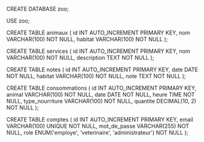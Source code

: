 CREATE DATABASE zoo;

USE zoo;

CREATE TABLE animaux (
    id INT AUTO_INCREMENT PRIMARY KEY,
    nom VARCHAR(100) NOT NULL,
    habitat VARCHAR(100) NOT NULL
);

CREATE TABLE services (
    id INT AUTO_INCREMENT PRIMARY KEY,
    nom VARCHAR(100) NOT NULL,
    description TEXT NOT NULL
);

CREATE TABLE notes (
    id INT AUTO_INCREMENT PRIMARY KEY,
    date DATE NOT NULL,
    habitat VARCHAR(100) NOT NULL,
    note TEXT NOT NULL
);

CREATE TABLE consommations (
    id INT AUTO_INCREMENT PRIMARY KEY,
    animal VARCHAR(100) NOT NULL,
    date DATE NOT NULL,
    heure TIME NOT NULL,
    type_nourriture VARCHAR(100) NOT NULL,
    quantite DECIMAL(10, 2) NOT NULL
);

CREATE TABLE comptes (
    id INT AUTO_INCREMENT PRIMARY KEY,
    email VARCHAR(100) UNIQUE NOT NULL,
    mot_de_passe VARCHAR(255) NOT NULL,
    role ENUM('employe', 'veterinaire', 'administrateur') NOT NULL
);
